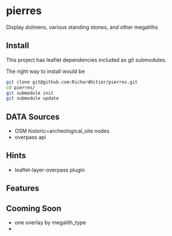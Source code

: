 # pierres

Display dolmens, various standing stones, and other megaliths

## Install

This project has leaflet dependencies included as git
submodules.

The right way to install would be

```bash
git clone git@github.com:RichardHitier/pierres.git
cd pierres/
git submodule init
git submodule update
```

## DATA Sources

  * OSM historic=archeological_site nodes
  * overpass api 


## Hints

  *  leaflet-layer-overpass plugin

## Features

## Cooming Soon

 * one overlay by megalith_type
 * 
